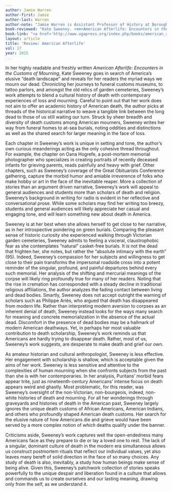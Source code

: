 ```yaml
---
author: Jamie Warren
author-first: Jamie
author-last: Warren
author-note: "Jamie Warren is Assistant Professor of History at Borough of Manhattan Community College."
book-reviewed: "Kate Sweeney. <em>American Afterlife: Encounters in the Customs of American Mourning</em>. Athens: University of Georgia Press, 2014. xiv + 216 pp. 978-0-8203-4600-7."
book-link: "<a href='http://www.ugapress.org/index.php/books/american_afterlife'>Publisher's Website </a>"
layout: article
title: 'Review: American Afterlife'
vol: 17
year: 2015
...
```


In her highly readable and freshly written *American Afterlife: Encounters in the Customs of Mourning*, Kate Sweeney goes in search of America’s elusive “death landscape” and reveals for her readers the myriad ways we mourn our dead. Chronicling her journeys to funeral customs museums, to tattoo parlors, and amongst the old relics of garden cemeteries, Sweeney’s work attempts to blend a cultural history of death with contemporary experiences of loss and mourning. Careful to point out that her work does not aim to offer an academic history of American death, the author picks at threads of the historical narrative to weave a tangible link between the long dead to those of us still waiting our turn. Struck by sheer breadth and diversity of death customs among American mourners, Sweeney writes her way from funeral homes to at-sea burials, noting oddities and distinctions as well as the shared search for larger meaning in the face of loss. 

Each chapter in Sweeney’s work is unique in setting and tone, the author’s own curious meanderings acting as the only cohesive thread throughout. For example, the chapter on Oana Hogrefe, a post-mortem memorial photographer who specializes in creating portraits of recently deceased infants for grieving parents, reads painfully and heavy with grief. Other chapters, such as Sweeney’s coverage of the Great Obituarists Conference gathering, capture the morbid humor and amiable irreverence of folks who make hobby or art in the face of the inevitable reaper. More a collection of stories than an argument driven narrative, Sweeney’s work will appeal to general audiences and students more than scholars of death and religion. Sweeney’s background in writing for radio is evident in her reflective and conversational prose. While some scholars may find her writing too breezy, students and general audiences will likely appreciate her casual and engaging tone, and will learn something new about death in America.  

Sweeney is at her best when she allows herself to get close to her narrative, as in her introspective pondering on green burials. Comparing the pleasant sense of historic curiosity she experienced walking through Victorian garden cemeteries, Sweeney admits to feeling a visceral, claustrophobic fear as she contemplates “natural” casket-free burials. It is not the dead that frighten her, she notes, but rather the “absolute intimacy with the earth” (95). Indeed, Sweeney’s compassion for her subjects and willingness to get close to their pain transforms the impersonal roadside cross into a potent reminder of the singular, profound, and painful departures behind every such memorial.  Her analysis of the shifting and mercurial meanings of the corpse will likely ring profoundly true for many of her readers. Noting that the rise in cremation has corresponded with a steady decline in traditional religious affiliations, the author analyzes the fading contact between living and dead bodies. Smartly, Sweeney does not accept outright the warning of scholars such as Philippe Ariés, who argued that death has disappeared from modern life. Rather than interpreting modern aversion to corpses as an inherent denial of death, Sweeney instead looks for the ways many search for meaning and concrete memorialization in the absence of the actual dead. Discomfort in the presence of dead bodies may be a hallmark of modern American deathways. Yet, in perhaps her most valuable contribution to death scholarship, Sweeney’s work reminds us that Americans are hardly trying to disappear death. Rather, most of us, Sweeney’s work suggests, are desperate to make death and grief our own.   

As amateur historian and cultural anthropologist, Sweeney is less effective. Her engagement with scholarship is shallow, which is acceptable given the aims of her work. Sweeney is less sensitive and attentive to the complexities of human mourning when she confronts subjects from the past than she is with her contemporaries. In her analysis, Puritans’ morbid fears appear trite, just as nineteenth-century Americans’ intense focus on death appears weird and ghastly. Most problematic, for this reader, was Sweeney’s oversight of the non-Victorian, non-bourgeois, indeed, non-white histories of death and mourning. For all her wonderings through graveyards and histories of death in the American past, Sweeney largely ignores the unique death customs of African Americans, American Indians, and others who profoundly shaped American death customs. Her search for the elusive nature of how Americans die and grieve would have been served by a more complex notion of *which* deaths qualify under the banner. 

Criticisms aside, Sweeney’s work captures well the open-endedness many Americans face as they prepare to die or lay a loved one to rest. The lack of a singular, dominant culture of death in the modern era simultaneous allows us construct postmortem rituals that reflect our individual values, yet also leaves many bereft of solid direction in the face of so many choices. Any study of death is also, inevitably, a study how human beings make sense of being alive. Given this, Sweeney’s patchwork collection of stories speaks powerfully to the unique despair and liberation found in a culture that allows and commands us to create ourselves and our lasting meaning, drawing only from the self, as we understand it. 
